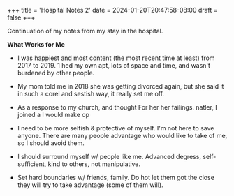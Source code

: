 +++
title = 'Hospital Notes 2'
date = 2024-01-20T20:47:58-08:00
draft = false
+++

Continuation of my notes from my stay in the hospital.

**What Works for Me**

- I was happiest and most content (the most recent time at least) from 2017 to 2019. 1 hed my own apt, lots of space and time, and wasn't burdened by other people.

- My mom told me in 2018 she was getting divorced again, but she said it in such a corel and sestish way, it really set me off.

- As a response to my church, and thought For her her failings. natler, I joined a I would make op

- I need to be more selfish & protective of myself. I'm not here to save anyone. There are many people advantage who would like to take of me, so I should avoid them.

- I should surround myself w/ people like me. Advanced degress, self-sufficient, kind to others, not manipulative.

- Set hard boundaries w/ friends, family. Do hot let them got the close they will try to take advantage (some of them will).

